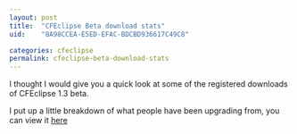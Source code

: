 ```yaml
---
layout: post
title:  "CFEclipse Beta download stats"
uid:	"8A98CCEA-E5ED-EFAC-BDCBD936617C49C8"

categories: cfeclipse
permalink: cfeclipse-beta-download-stats
---
```

I thought I would give you a quick look at some of the registered downloads of CFEclipse 1.3 beta.

I put up a little breakdown of what people have been upgrading from, you can view it <a href="http://www.markdrew.co.uk/track/report.cfm" onclick="javascript: popUpWindow('http://www.markdrew.co.uk/track/report.cfm', 50, 50, 400, 400); return false;">here</a>

<script>
var popUpWin=0;
function popUpWindow(URLStr, left, top, width, height)
\{
  if(popUpWin)
  \{
    if(!popUpWin.closed) popUpWin.close();
  }
  popUpWin = open(URLStr, 'popUpWin', 'toolbar=no,location=no,directories=no,status=no,menubar=no,scrollbars=no,resizable=no,copyhistory=yes,width='+width+',height='+height+',left='+left+', top='+top+',screenX='+left+',screenY='+top+'');
}
</script>